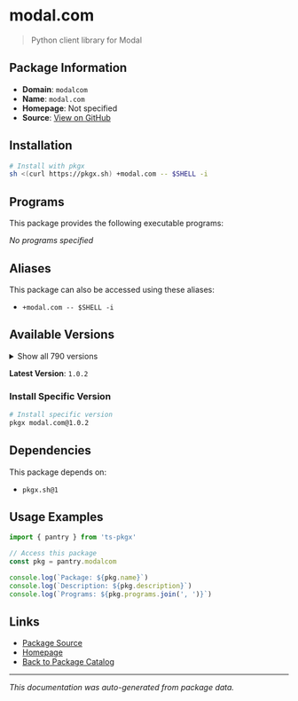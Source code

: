 # modal.com

> Python client library for Modal

## Package Information

- **Domain**: `modalcom`
- **Name**: `modal.com`
- **Homepage**: Not specified
- **Source**: [View on GitHub](https://github.com/pkgxdev/pantry/tree/main/projects/modal.com/package.yml)

## Installation

```bash
# Install with pkgx
sh <(curl https://pkgx.sh) +modal.com -- $SHELL -i
```

## Programs

This package provides the following executable programs:

*No programs specified*

## Aliases

This package can also be accessed using these aliases:

- `+modal.com -- $SHELL -i`

## Available Versions

<details>
<summary>Show all 790 versions</summary>

- `1.0.2`, `1.0.1`, `1.0.0`, `0.77.0`, `0.76.5`
- `0.76.4`, `0.76.3`, `0.76.2`, `0.76.1`, `0.76.0`
- `0.75.8`, `0.75.7`, `0.75.6`, `0.75.5`, `0.75.4`
- `0.75.3`, `0.75.2`, `0.75.1`, `0.75.0`, `0.74.63`
- `0.74.62`, `0.74.61`, `0.74.60`, `0.74.59`, `0.74.58`
- `0.74.57`, `0.74.56`, `0.74.55`, `0.74.54`, `0.74.53`
- `0.74.52`, `0.74.51`, `0.74.50`, `0.74.49`, `0.74.48`
- `0.74.47`, `0.74.46`, `0.74.45`, `0.74.44`, `0.74.43`
- `0.74.42`, `0.74.41`, `0.74.40`, `0.74.39`, `0.74.38`
- `0.74.37`, `0.74.36`, `0.74.35`, `0.74.34`, `0.74.33`
- `0.74.32`, `0.74.31`, `0.74.30`, `0.74.29`, `0.74.28`
- `0.74.27`, `0.74.26`, `0.74.25`, `0.74.24`, `0.74.23`
- `0.74.22`, `0.74.21`, `0.74.20`, `0.74.19`, `0.74.18`
- `0.74.17`, `0.74.16`, `0.74.15`, `0.74.14`, `0.74.13`
- `0.74.12`, `0.74.11`, `0.74.10`, `0.74.9`, `0.74.8`
- `0.74.7`, `0.74.6`, `0.74.5`, `0.74.4`, `0.74.3`
- `0.74.2`, `0.74.1`, `0.74.0`, `0.73.173`, `0.73.172`
- `0.73.171`, `0.73.170`, `0.73.169`, `0.73.168`, `0.73.167`
- `0.73.166`, `0.73.165`, `0.73.164`, `0.73.163`, `0.73.162`
- `0.73.161`, `0.73.160`, `0.73.159`, `0.73.158`, `0.73.157`
- `0.73.156`, `0.73.155`, `0.73.154`, `0.73.153`, `0.73.152`
- `0.73.151`, `0.73.150`, `0.73.149`, `0.73.148`, `0.73.147`
- `0.73.146`, `0.73.145`, `0.73.144`, `0.73.143`, `0.73.142`
- `0.73.141`, `0.73.140`, `0.73.139`, `0.73.138`, `0.73.137`
- `0.73.136`, `0.73.135`, `0.73.134`, `0.73.133`, `0.73.132`
- `0.73.131`, `0.73.130`, `0.73.129`, `0.73.128`, `0.73.127`
- `0.73.126`, `0.73.125`, `0.73.124`, `0.73.123`, `0.73.122`
- `0.73.121`, `0.73.120`, `0.73.119`, `0.73.118`, `0.73.117`
- `0.73.116`, `0.73.115`, `0.73.114`, `0.73.113`, `0.73.112`
- `0.73.111`, `0.73.110`, `0.73.109`, `0.73.108`, `0.73.107`
- `0.73.106`, `0.73.105`, `0.73.104`, `0.73.103`, `0.73.102`
- `0.73.101`, `0.73.100`, `0.73.99`, `0.73.98`, `0.73.97`
- `0.73.96`, `0.73.95`, `0.73.94`, `0.73.93`, `0.73.92`
- `0.73.91`, `0.73.90`, `0.73.89`, `0.73.88`, `0.73.87`
- `0.73.86`, `0.73.85`, `0.73.84`, `0.73.83`, `0.73.82`
- `0.73.81`, `0.73.80`, `0.73.79`, `0.73.78`, `0.73.77`
- `0.73.76`, `0.73.75`, `0.73.74`, `0.73.73`, `0.73.72`
- `0.73.71`, `0.73.70`, `0.73.69`, `0.73.68`, `0.73.67`
- `0.73.66`, `0.73.65`, `0.73.64`, `0.73.63`, `0.73.62`
- `0.73.61`, `0.73.60`, `0.73.59`, `0.73.58`, `0.73.57`
- `0.73.56`, `0.73.55`, `0.73.54`, `0.73.53`, `0.73.52`
- `0.73.51`, `0.73.50`, `0.73.49`, `0.73.48`, `0.73.47`
- `0.73.46`, `0.73.45`, `0.73.44`, `0.73.43`, `0.73.42`
- `0.73.41`, `0.73.40`, `0.73.39`, `0.73.38`, `0.73.37`
- `0.73.36`, `0.73.35`, `0.73.34`, `0.73.33`, `0.73.32`
- `0.73.31`, `0.73.30`, `0.73.29`, `0.73.28`, `0.73.27`
- `0.73.26`, `0.73.25`, `0.73.24`, `0.73.23`, `0.73.22`
- `0.73.21`, `0.73.20`, `0.73.19`, `0.73.18`, `0.73.17`
- `0.73.16`, `0.73.15`, `0.73.14`, `0.73.13`, `0.73.12`
- `0.73.11`, `0.73.10`, `0.73.9`, `0.73.8`, `0.73.7`
- `0.73.6`, `0.73.5`, `0.73.4`, `0.73.3`, `0.73.2`
- `0.73.1`, `0.73.0`, `0.72.58`, `0.72.57`, `0.72.56`
- `0.72.55`, `0.72.54`, `0.72.53`, `0.72.52`, `0.72.51`
- `0.72.50`, `0.72.49`, `0.72.48`, `0.72.47`, `0.72.46`
- `0.72.45`, `0.72.44`, `0.72.43`, `0.72.42`, `0.72.41`
- `0.72.40`, `0.72.39`, `0.72.38`, `0.72.37`, `0.72.36`
- `0.72.35`, `0.72.34`, `0.72.33`, `0.72.32`, `0.72.31`
- `0.72.30`, `0.72.29`, `0.72.28`, `0.72.27`, `0.72.26`
- `0.72.25`, `0.72.24`, `0.72.23`, `0.72.22`, `0.72.21`
- `0.72.20`, `0.72.19`, `0.72.18`, `0.72.17`, `0.72.16`
- `0.72.15`, `0.72.14`, `0.72.13`, `0.72.12`, `0.72.11`
- `0.72.10`, `0.72.9`, `0.72.8`, `0.72.7`, `0.72.6`
- `0.72.5`, `0.72.4`, `0.72.3`, `0.72.2`, `0.72.1`
- `0.72.0`, `0.71.13`, `0.71.12`, `0.71.11`, `0.71.10`
- `0.71.9`, `0.71.8`, `0.71.7`, `0.71.6`, `0.71.5`
- `0.71.4`, `0.71.3`, `0.71.2`, `0.71.1`, `0.71.0`
- `0.70.7`, `0.70.6`, `0.70.5`, `0.70.4`, `0.70.3`
- `0.70.2`, `0.70.1`, `0.70.0`, `0.69.2`, `0.69.1`
- `0.69.0`, `0.68.55`, `0.68.54`, `0.68.53`, `0.68.52`
- `0.68.51`, `0.68.50`, `0.68.49`, `0.68.48`, `0.68.47`
- `0.68.46`, `0.68.45`, `0.68.44`, `0.68.43`, `0.68.42`
- `0.68.41`, `0.68.40`, `0.68.39`, `0.68.38`, `0.68.37`
- `0.68.36`, `0.68.35`, `0.68.34`, `0.68.33`, `0.68.32`
- `0.68.31`, `0.68.30`, `0.68.29`, `0.68.28`, `0.68.27`
- `0.68.26`, `0.68.25`, `0.68.24`, `0.68.23`, `0.68.22`
- `0.68.21`, `0.68.20`, `0.68.19`, `0.68.18`, `0.68.17`
- `0.68.16`, `0.68.15`, `0.68.14`, `0.68.13`, `0.68.12`
- `0.68.11`, `0.68.10`, `0.68.9`, `0.68.8`, `0.68.7`
- `0.68.6`, `0.68.5`, `0.68.4`, `0.68.3`, `0.68.2`
- `0.68.1`, `0.68.0`, `0.67.47`, `0.67.46`, `0.67.45`
- `0.67.44`, `0.67.43`, `0.67.42`, `0.67.41`, `0.67.40`
- `0.67.39`, `0.67.38`, `0.67.37`, `0.67.36`, `0.67.35`
- `0.67.34`, `0.67.33`, `0.67.32`, `0.67.31`, `0.67.30`
- `0.67.29`, `0.67.28`, `0.67.27`, `0.67.26`, `0.67.25`
- `0.67.24`, `0.67.23`, `0.67.22`, `0.67.21`, `0.67.20`
- `0.67.19`, `0.67.18`, `0.67.17`, `0.67.16`, `0.67.15`
- `0.67.14`, `0.67.13`, `0.67.12`, `0.67.11`, `0.67.10`
- `0.67.9`, `0.67.8`, `0.67.7`, `0.67.6`, `0.67.5`
- `0.67.4`, `0.67.3`, `0.67.2`, `0.67.1`, `0.67.0`
- `0.66.52`, `0.66.51`, `0.66.50`, `0.66.49`, `0.66.48`
- `0.66.47`, `0.66.46`, `0.66.45`, `0.66.44`, `0.66.43`
- `0.66.42`, `0.66.41`, `0.66.40`, `0.66.39`, `0.66.38`
- `0.66.37`, `0.66.36`, `0.66.35`, `0.66.34`, `0.66.33`
- `0.66.32`, `0.66.31`, `0.66.30`, `0.66.29`, `0.66.28`
- `0.66.27`, `0.66.26`, `0.66.25`, `0.66.24`, `0.66.23`
- `0.66.22`, `0.66.21`, `0.66.20`, `0.66.19`, `0.66.18`
- `0.66.17`, `0.66.16`, `0.66.15`, `0.66.14`, `0.66.13`
- `0.66.12`, `0.66.11`, `0.66.10`, `0.66.9`, `0.66.8`
- `0.66.7`, `0.66.6`, `0.66.5`, `0.66.4`, `0.66.3`
- `0.66.2`, `0.66.1`, `0.66.0`, `0.65.66`, `0.65.65`
- `0.65.64`, `0.65.63`, `0.65.62`, `0.65.61`, `0.65.60`
- `0.65.59`, `0.65.58`, `0.65.57`, `0.65.56`, `0.65.55`
- `0.65.54`, `0.65.53`, `0.65.52`, `0.65.51`, `0.65.50`
- `0.65.49`, `0.65.48`, `0.65.47`, `0.65.46`, `0.65.45`
- `0.65.44`, `0.65.43`, `0.65.42`, `0.65.41`, `0.65.40`
- `0.65.39`, `0.65.38`, `0.65.37`, `0.65.36`, `0.65.35`
- `0.65.34`, `0.65.33`, `0.65.32`, `0.65.31`, `0.65.30`
- `0.65.29`, `0.65.28`, `0.65.27`, `0.65.26`, `0.65.25`
- `0.65.24`, `0.65.23`, `0.65.22`, `0.65.21`, `0.65.20`
- `0.65.19`, `0.65.18`, `0.65.17`, `0.65.16`, `0.65.15`
- `0.65.14`, `0.65.13`, `0.65.12`, `0.65.11`, `0.65.10`
- `0.65.9`, `0.65.8`, `0.65.7`, `0.65.6`, `0.65.5`
- `0.65.4`, `0.65.3`, `0.65.2`, `0.65.1`, `0.65.0`
- `0.64.235`, `0.64.234`, `0.64.233`, `0.64.232`, `0.64.231`
- `0.64.230`, `0.64.229`, `0.64.228`, `0.64.227`, `0.64.226`
- `0.64.225`, `0.64.224`, `0.64.223`, `0.64.222`, `0.64.221`
- `0.64.220`, `0.64.219`, `0.64.218`, `0.64.217`, `0.64.216`
- `0.64.215`, `0.64.214`, `0.64.213`, `0.64.212`, `0.64.211`
- `0.64.210`, `0.64.209`, `0.64.208`, `0.64.207`, `0.64.206`
- `0.64.205`, `0.64.204`, `0.64.203`, `0.64.202`, `0.64.201`
- `0.64.200`, `0.64.199`, `0.64.198`, `0.64.197`, `0.64.196`
- `0.64.195`, `0.64.194`, `0.64.193`, `0.64.192`, `0.64.191`
- `0.64.190`, `0.64.189`, `0.64.188`, `0.64.187`, `0.64.186`
- `0.64.185`, `0.64.184`, `0.64.183`, `0.64.182`, `0.64.181`
- `0.64.180`, `0.64.178`, `0.64.177`, `0.64.176`, `0.64.175`
- `0.64.174`, `0.64.173`, `0.64.172`, `0.64.171`, `0.64.170`
- `0.64.169`, `0.64.168`, `0.64.167`, `0.64.166`, `0.64.165`
- `0.64.164`, `0.64.163`, `0.64.162`, `0.64.161`, `0.64.160`
- `0.64.159`, `0.64.158`, `0.64.157`, `0.64.156`, `0.64.155`
- `0.64.154`, `0.64.153`, `0.64.152`, `0.64.151`, `0.64.150`
- `0.64.149`, `0.64.148`, `0.64.147`, `0.64.146`, `0.64.145`
- `0.64.144`, `0.64.143`, `0.64.142`, `0.64.141`, `0.64.140`
- `0.64.139`, `0.64.138`, `0.64.137`, `0.64.136`, `0.64.135`
- `0.64.134`, `0.64.133`, `0.64.132`, `0.64.131`, `0.64.130`
- `0.64.129`, `0.64.128`, `0.64.127`, `0.64.126`, `0.64.125`
- `0.64.124`, `0.64.123`, `0.64.122`, `0.64.121`, `0.64.120`
- `0.64.119`, `0.64.118`, `0.64.117`, `0.64.116`, `0.64.115`
- `0.64.114`, `0.64.113`, `0.64.112`, `0.64.111`, `0.64.110`
- `0.64.109`, `0.64.108`, `0.64.107`, `0.64.106`, `0.64.105`
- `0.64.104`, `0.64.103`, `0.64.102`, `0.64.101`, `0.64.100`
- `0.64.99`, `0.64.98`, `0.64.97`, `0.64.96`, `0.64.95`
- `0.64.94`, `0.64.93`, `0.64.92`, `0.64.91`, `0.64.90`
- `0.64.89`, `0.64.88`, `0.64.87`, `0.64.86`, `0.64.85`
- `0.64.84`, `0.64.82`, `0.64.79`, `0.64.78`, `0.64.77`
- `0.64.76`, `0.64.75`, `0.64.74`, `0.64.73`, `0.64.72`
- `0.64.71`, `0.64.70`, `0.64.69`, `0.64.68`, `0.64.67`
- `0.64.66`, `0.64.65`, `0.64.64`, `0.64.63`, `0.64.62`
- `0.64.61`, `0.64.60`, `0.64.59`, `0.64.58`, `0.64.57`
- `0.64.56`, `0.64.55`, `0.64.54`, `0.64.53`, `0.64.52`
- `0.64.51`, `0.64.50`, `0.64.49`, `0.64.48`, `0.64.47`
- `0.64.46`, `0.64.45`, `0.64.44`, `0.64.43`, `0.64.42`
- `0.64.41`, `0.64.40`, `0.64.39`, `0.64.38`, `0.64.37`
- `0.64.36`, `0.64.35`, `0.64.34`, `0.64.33`, `0.64.32`
- `0.64.31`, `0.64.30`, `0.64.29`, `0.64.28`, `0.64.27`
- `0.64.26`, `0.64.25`, `0.64.24`, `0.64.23`, `0.64.22`
- `0.64.21`, `0.64.20`, `0.64.19`, `0.64.18`, `0.64.17`
- `0.64.16`, `0.64.15`, `0.64.14`, `0.64.13`, `0.64.12`
- `0.64.11`, `0.64.10`, `0.64.9`, `0.64.8`, `0.64.7`

</details>

**Latest Version**: `1.0.2`

### Install Specific Version

```bash
# Install specific version
pkgx modal.com@1.0.2
```

## Dependencies

This package depends on:

- `pkgx.sh@1`

## Usage Examples

```typescript
import { pantry } from 'ts-pkgx'

// Access this package
const pkg = pantry.modalcom

console.log(`Package: ${pkg.name}`)
console.log(`Description: ${pkg.description}`)
console.log(`Programs: ${pkg.programs.join(', ')}`)
```

## Links

- [Package Source](https://github.com/pkgxdev/pantry/tree/main/projects/modal.com/package.yml)
- [Homepage](#)
- [Back to Package Catalog](../package-catalog.md)

---

*This documentation was auto-generated from package data.*
